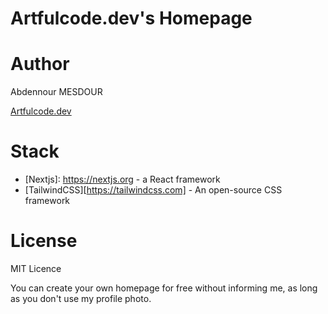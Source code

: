 # Artfulcode.dev's Homepage

# Author

Abdennour MESDOUR

[Artfulcode.dev](https://artfulcode.dev)

# Stack

- [Nextjs]: https://nextjs.org - a React framework
- [TailwindCSS][https://tailwindcss.com] - An open-source CSS framework

# License

MIT Licence

You can create your own homepage for free without informing me, as long as you don't use my profile photo.
